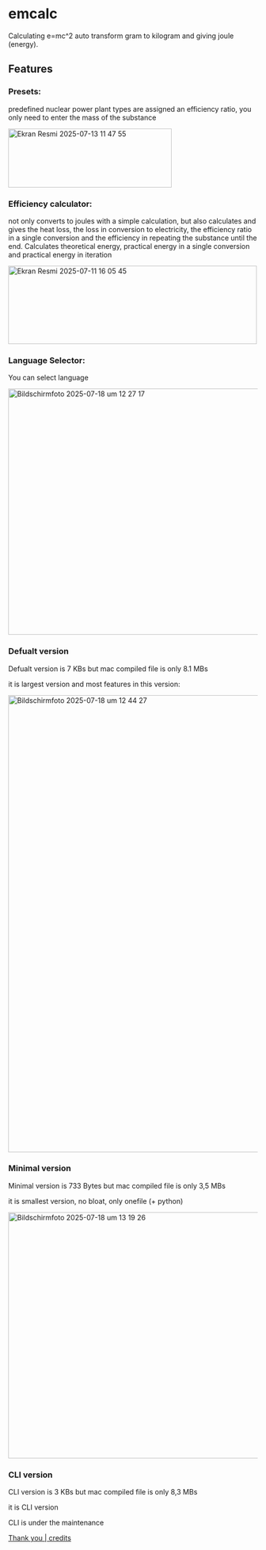 # emcalc
Calculating e=mc^2 auto transform gram to kilogram and giving joule (energy).

## Features
### Presets:
predefined nuclear power plant types are assigned an efficiency ratio, you only need to enter the mass of the substance

<img width="330" height="119" alt="Ekran Resmi 2025-07-13 11 47 55" src="https://github.com/user-attachments/assets/63f97e80-ac18-4d9c-8cf7-3aa0c59e4dc6" />

### Efficiency calculator:

not only converts to joules with a simple calculation, but also calculates and gives the heat loss, the loss in conversion to electricity, the efficiency ratio in a single conversion and the efficiency in repeating the substance until the end.
Calculates theoretical energy, practical energy in a single conversion and practical energy in iteration

<img width="502" height="158" alt="Ekran Resmi 2025-07-11 16 05 45" src="https://github.com/user-attachments/assets/cda84dd2-89d5-4a79-8cf3-ea5be7529152" />

### Language Selector:

You can select language

<img width="612" height="497" alt="Bildschirmfoto 2025-07-18 um 12 27 17" src="https://github.com/user-attachments/assets/a83dbdff-aa91-499f-ba97-2f89d5b5bd69" />

### Defualt version

Defualt version is 7 KBs but mac compiled file is only 8.1 MBs

it is largest version and most features in this version:

<img width="1470" height="923" alt="Bildschirmfoto 2025-07-18 um 12 44 27" src="https://github.com/user-attachments/assets/57a2c308-52db-433b-945c-2eb5f28082a8" />

### Minimal version

Minimal version is 733 Bytes but mac compiled file is only 3,5 MBs

it is smallest version, no bloat, only onefile (+ python) 

<img width="612" height="497" alt="Bildschirmfoto 2025-07-18 um 13 19 26" src="https://github.com/user-attachments/assets/476ead74-8dfb-4f88-aa3a-ec4bebf2cd54" />

### CLI version

CLI version is 3 KBs but mac compiled file is only 8,3 MBs

it is CLI version

CLI is under the maintenance 

[Thank you | credits](THANKYOU.md)

